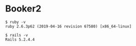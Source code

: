 # Booker2
```
$ ruby -v
ruby 2.6.3p62 (2019-04-16 revision 67580) [x86_64-linux]

$ rails -v
Rails 5.2.4.4
```
